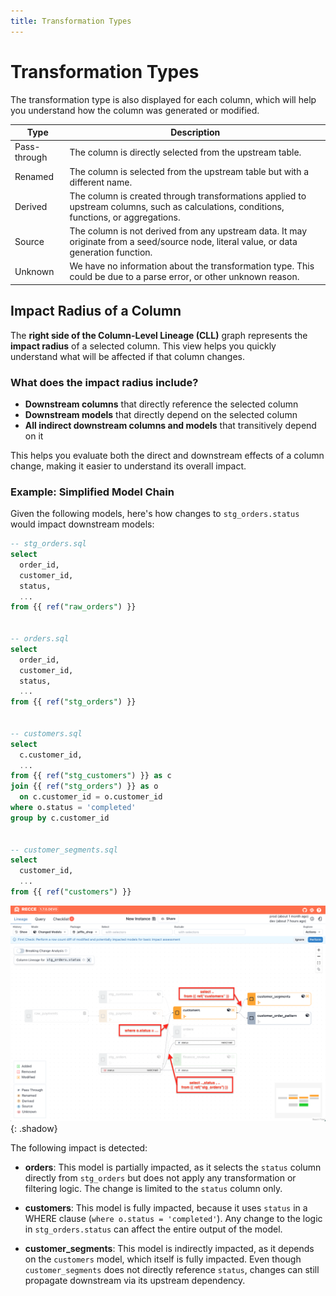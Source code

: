 ```yaml
---
title: Transformation Types
---
```


# Transformation Types

The transformation type is also displayed for each column, which will help you understand how the column was generated or modified.

| Type | Description  |
|------|--------------|
| Pass-through  |The column is directly selected from the upstream table. |
| Renamed | The column is selected from the upstream table but with a different name. |
| Derived | The column is created through transformations applied to upstream columns, such as calculations, conditions, functions, or aggregations. |
| Source | The column is not derived from any upstream data. It may originate from a seed/source node, literal value, or data generation function. |
| Unknown | We have no information about the transformation type. This could be due to a parse error, or other unknown reason. |


## Impact Radius of a Column

The **right side of the Column-Level Lineage (CLL)** graph represents the **impact radius** of a selected column.
This view helps you quickly understand what will be affected if that column changes.

### What does the impact radius include?

- **Downstream columns** that directly reference the selected column
- **Downstream models** that directly depend on the selected column
- **All indirect downstream columns and models** that transitively depend on it

This helps you evaluate both the direct and downstream effects of a column change, making it easier to understand its overall impact.


### Example: Simplified Model Chain

Given the following models, here's how changes to `stg_orders.status` would impact downstream models:

```sql
-- stg_orders.sql
select
  order_id,
  customer_id,
  status,
  ...
from {{ ref("raw_orders") }}


-- orders.sql
select
  order_id,
  customer_id,
  status,
  ...
from {{ ref("stg_orders") }}


-- customers.sql
select
  c.customer_id,
  ...
from {{ ref("stg_customers") }} as c
join {{ ref("stg_orders") }} as o
  on c.customer_id = o.customer_id
where o.status = 'completed'
group by c.customer_id


-- customer_segments.sql
select
  customer_id,
  ...
from {{ ref("customers") }}
```

![alt text](../assets/images/4-downstream-impacts/cll-example.png){: .shadow}

The following impact is detected:

- **orders**: This model is partially impacted, as it selects the `status` column directly from `stg_orders` but does not apply any transformation or filtering logic. The change is limited to the `status` column only.

- **customers**: This model is fully impacted, because it uses `status` in a WHERE clause (`where o.status = 'completed'`). Any change to the logic in `stg_orders.status` can affect the entire output of the model.

- **customer_segments**: This model is indirectly impacted, as it depends on the `customers` model, which itself is fully impacted. Even though `customer_segments` does not directly reference `status`, changes can still propagate downstream via its upstream dependency.


